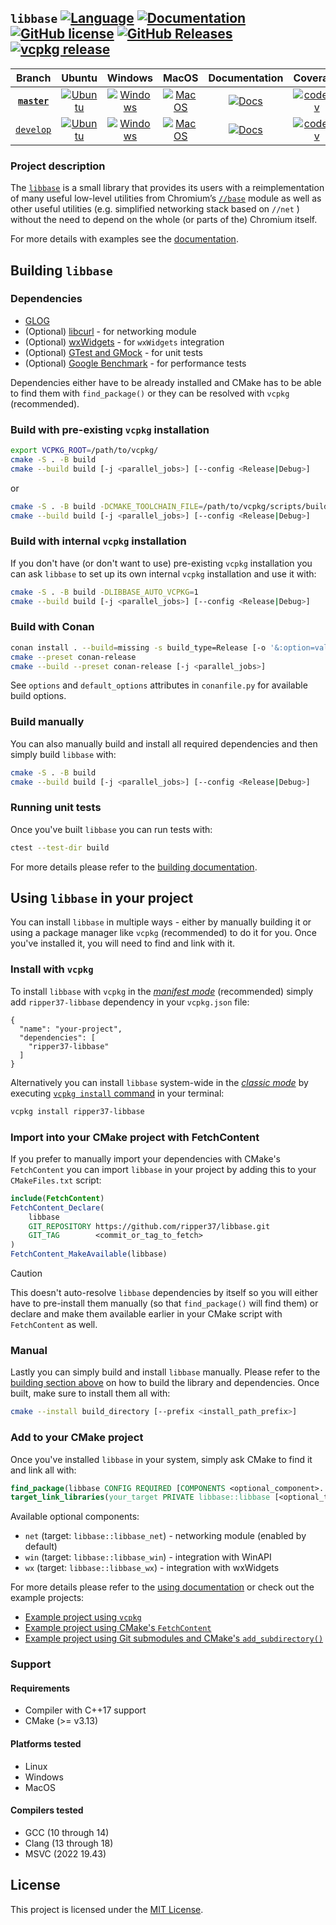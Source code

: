 ## `libbase` [![Language](https://img.shields.io/badge/language-C++17-blue.svg)](https://github.com/RippeR37/libbase) [![Documentation](https://img.shields.io/badge/documentation-online-blue.svg)](https://ripper37.github.io/libbase/) [![GitHub license](https://img.shields.io/badge/license-MIT-blue.svg)](https://raw.githubusercontent.com/ripper37/libbase/master/LICENSE) [![GitHub Releases](https://img.shields.io/github/release/ripper37/libbase.svg)](https://github.com/ripper37/libbase/releases) [![vcpkg release](https://img.shields.io/vcpkg/v/ripper37-libbase)](https://vcpkg.io/en/package/ripper37-libbase)

| Branch | Ubuntu | Windows | MacOS | Documentation | Coverage |
| :----: | :----: | :-----: | :---: | :-----------: | :------: |
| [**`master`**](https://github.com/RippeR37/libbase) | [![Ubuntu](https://github.com/RippeR37/libbase/actions/workflows/ubuntu.yml/badge.svg?branch=master)](https://github.com/RippeR37/libbase/actions/workflows/ubuntu.yml?query=branch:master) | [![Windows](https://github.com/RippeR37/libbase/actions/workflows/windows.yml/badge.svg?branch=master)](https://github.com/RippeR37/libbase/actions/workflows/windows.yml?query=branch:master) | [![MacOS](https://github.com/RippeR37/libbase/actions/workflows/macos.yml/badge.svg?branch=master)](https://github.com/RippeR37/libbase/actions/workflows/macos.yml?query=branch:master) | [![Docs](https://github.com/RippeR37/libbase/actions/workflows/docs.yml/badge.svg?branch=master)](https://ripper37.github.io/libbase/master/) | [![codecov](https://codecov.io/gh/RippeR37/libbase/branch/master/graph/badge.svg?token=RT0JTLDPJE)](https://app.codecov.io/gh/RippeR37/libbase/branch/master) |
| [`develop`](https://github.com/RippeR37/libbase/tree/develop) | [![Ubuntu](https://github.com/RippeR37/libbase/actions/workflows/ubuntu.yml/badge.svg?branch=develop)](https://github.com/RippeR37/libbase/actions/workflows/ubuntu.yml?query=branch:develop) | [![Windows](https://github.com/RippeR37/libbase/actions/workflows/windows.yml/badge.svg?branch=develop)](https://github.com/RippeR37/libbase/actions/workflows/windows.yml?query=branch:develop) | [![MacOS](https://github.com/RippeR37/libbase/actions/workflows/macos.yml/badge.svg?branch=develop)](https://github.com/RippeR37/libbase/actions/workflows/macos.yml?query=branch:develop) | [![Docs](https://github.com/RippeR37/libbase/actions/workflows/docs.yml/badge.svg?branch=develop)](https://ripper37.github.io/libbase/develop/) | [![codecov](https://codecov.io/gh/RippeR37/libbase/branch/develop/graph/badge.svg?token=RT0JTLDPJE)](https://app.codecov.io/gh/RippeR37/libbase/branch/develop) |


### Project description

The [`libbase`](https://github.com/RippeR37/libbase/) is a small library that
provides its users with a reimplementation of many useful low-level utilities
from Chromium’s
[`//base`](https://chromium.googlesource.com/chromium/src/base/) module as well
as other useful utilities (e.g. simplified networking stack based on `//net` )
without the need to depend on the whole (or parts of the) Chromium itself.

For more details with examples see the
[documentation](https://ripper37.github.io/libbase/).


## Building `libbase`

### Dependencies

- [GLOG](https://github.com/google/glog)
- (Optional) [libcurl](https://curl.se/libcurl/) - for networking module
- (Optional) [wxWidgets](https://www.wxwidgets.org/) - for `wxWidgets` integration
- (Optional) [GTest and GMock](https://github.com/google/googletest) - for unit tests
- (Optional) [Google Benchmark](https://github.com/google/benchmark) - for performance tests

Dependencies either have to be already installed and CMake has to be able to
find them with `find_package()` or they can be resolved with `vcpkg`
(recommended).

### Build with pre-existing `vcpkg` installation

```bash
export VCPKG_ROOT=/path/to/vcpkg/
cmake -S . -B build
cmake --build build [-j <parallel_jobs>] [--config <Release|Debug>]
```

or

```bash
cmake -S . -B build -DCMAKE_TOOLCHAIN_FILE=/path/to/vcpkg/scripts/buildsystems/vcpkg.cmake
cmake --build build [-j <parallel_jobs>] [--config <Release|Debug>]
```

### Build with internal `vcpkg` installation

If you don't have (or don't want to use) pre-existing `vcpkg` installation you
can ask `libbase` to set up its own internal `vcpkg` installation and use it
with:

```bash
cmake -S . -B build -DLIBBASE_AUTO_VCPKG=1
cmake --build build [-j <parallel_jobs>] [--config <Release|Debug>]
```

### Build with Conan

```bash
conan install . --build=missing -s build_type=Release [-o '&:option=value']
cmake --preset conan-release
cmake --build --preset conan-release [-j <parallel_jobs>]
```

See `options` and `default_options` attributes in `conanfile.py` for available
build options.

### Build manually

You can also manually build and install all required dependencies and then
simply build `libbase` with:

```bash
cmake -S . -B build
cmake --build build [-j <parallel_jobs>] [--config <Release|Debug>]
```

### Running unit tests

Once you've built `libbase` you can run tests with:

```bash
ctest --test-dir build
```

For more details please refer to the
[building documentation](https://ripper37.github.io/libbase/master/getting_started/building.html).


## Using `libbase` in your project

You can install `libbase` in multiple ways - either by manually building it or
using a package manager like `vcpkg` (recommended) to do it for you. Once you've
installed it, you will need to find and link with it.

### Install with `vcpkg`

To install `libbase` with `vcpkg` in the
[_manifest mode_](https://learn.microsoft.com/en-us/vcpkg/concepts/manifest-mode#manifest-files-in-projects)
(recommended) simply add `ripper37-libbase` dependency in your `vcpkg.json`
file:

```jsonc
{
  "name": "your-project",
  "dependencies": [
    "ripper37-libbase"
  ]
}
```

Alternatively you can install `libbase` system-wide in the
[_classic mode_](https://learn.microsoft.com/sv-se/vcpkg/concepts/classic-mode)
by executing
[`vcpkg install` command](https://learn.microsoft.com/en-us/vcpkg/commands/install#synopsis)
in your terminal:

```bash
vcpkg install ripper37-libbase
```

### Import into your CMake project with FetchContent

If you prefer to manually import your dependencies with CMake's `FetchContent`
you can import `libbase` in your project by adding this to your `CMakeFiles.txt`
script:

```cmake
include(FetchContent)
FetchContent_Declare(
    libbase
    GIT_REPOSITORY https://github.com/ripper37/libbase.git
    GIT_TAG        <commit_or_tag_to_fetch>
)
FetchContent_MakeAvailable(libbase)
```

> [!CAUTION]
> This doesn't auto-resolve `libbase` dependencies by itself so you will either
> have to pre-install them manually (so that `find_package()` will find them) or
> declare and make them available earlier in your CMake script with
> `FetchContent` as well.


### Manual

Lastly you can simply build and install `libbase` manually. Please refer to the
[building section above](https://github.com/RippeR37/libbase?tab=readme-ov-file#building-libbase)
on how to build the library and dependencies. Once built, make sure to install
them all with:

```bash
cmake --install build_directory [--prefix <install_path_prefix>]
```

### Add to your CMake project

Once you've installed `libbase` in your system, simply ask CMake to find it and
link all with:

```cmake
find_package(libbase CONFIG REQUIRED [COMPONENTS <optional_component>...])
target_link_libraries(your_target PRIVATE libbase::libbase [<optional_target>...])
```

Available optional components:

* `net` (target: `libbase::libbase_net`) - networking module (enabled by default)
* `win` (target: `libbase::libbase_win`) - integration with WinAPI
* `wx` (target: `libbase::libbase_wx`) - integration with wxWidgets

For more details please refer to the
[using documentation](https://ripper37.github.io/libbase/master/getting_started/using.html)
or check out the example projects:

* [Example project using `vcpkg`](https://github.com/RippeR37/libbase-example-vcpkg)
* [Example project using CMake's `FetchContent`](https://github.com/RippeR37/libbase-example-fetchcontent)
* [Example project using Git submodules and CMake's `add_subdirectory()`](https://github.com/RippeR37/libbase-example-submodules)


### Support

#### Requirements

* Compiler with C++17 support
* CMake (>= v3.13)

#### Platforms tested

* Linux
* Windows
* MacOS

#### Compilers tested

* GCC (10 through 14)
* Clang (13 through 18)
* MSVC (2022 19.43)

## License

This project is licensed under the [MIT License](LICENSE).
